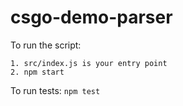 # csgo-demo-parser
To run the script:
```
1. src/index.js is your entry point
2. npm start
```

To run tests: `npm test`
